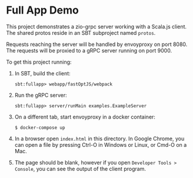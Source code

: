 # Full App Demo

This project demonstrates a zio-grpc server working with a Scala.js client.
The shared protos reside in an SBT subproject named `protos`.

Requests reaching the server will be handled by envoyproxy on port 8080. The
requests will be proxied to a gRPC server running on port 9000.

To get this project running:

1. In SBT, build the client:

   ```
   sbt:fullapp> webapp/fastOptJS/webpack
   ```

2. Run the gRPC server:

   ```
   sbt:fullapp> server/runMain examples.ExampleServer
   ```

3. On a different tab, start envoyproxy in a docker container:

   ```
   $ docker-compose up
   ```

4. In a browser open `index.html` in this directory. In Google Chrome, you can open a file by pressing
   Ctrl-O in Windows or Linux, or Cmd-O on a Mac.

5. The page should be blank, however if you open `Developer Tools > Console`,
   you can see the output of the client program.
